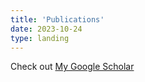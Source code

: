 ```yaml
---
title: 'Publications'
date: 2023-10-24
type: landing
---
```

Check out
[My Google Scholar](https://scholar.google.com/citations?user=RhThiI8AAAAJ&hl=en)
